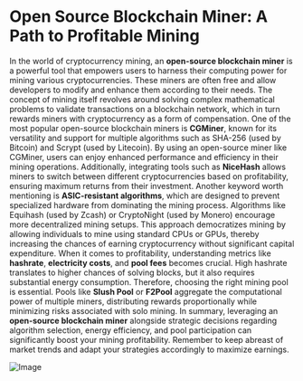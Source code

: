 # Open Source Blockchain Miner: A Path to Profitable Mining
In the world of cryptocurrency mining, an **open-source blockchain miner** is a powerful tool that empowers users to harness their computing power for mining various cryptocurrencies. These miners are often free and allow developers to modify and enhance them according to their needs. The concept of mining itself revolves around solving complex mathematical problems to validate transactions on a blockchain network, which in turn rewards miners with cryptocurrency as a form of compensation.
One of the most popular open-source blockchain miners is **CGMiner**, known for its versatility and support for multiple algorithms such as SHA-256 (used by Bitcoin) and Scrypt (used by Litecoin). By using an open-source miner like CGMiner, users can enjoy enhanced performance and efficiency in their mining operations. Additionally, integrating tools such as **NiceHash** allows miners to switch between different cryptocurrencies based on profitability, ensuring maximum returns from their investment.
Another keyword worth mentioning is **ASIC-resistant algorithms**, which are designed to prevent specialized hardware from dominating the mining process. Algorithms like Equihash (used by Zcash) or CryptoNight (used by Monero) encourage more decentralized mining setups. This approach democratizes mining by allowing individuals to mine using standard CPUs or GPUs, thereby increasing the chances of earning cryptocurrency without significant capital expenditure.
When it comes to profitability, understanding metrics like **hashrate**, **electricity costs**, and **pool fees** becomes crucial. High hashrate translates to higher chances of solving blocks, but it also requires substantial energy consumption. Therefore, choosing the right mining pool is essential. Pools like **Slush Pool** or **F2Pool** aggregate the computational power of multiple miners, distributing rewards proportionally while minimizing risks associated with solo mining.
In summary, leveraging an **open-source blockchain miner** alongside strategic decisions regarding algorithm selection, energy efficiency, and pool participation can significantly boost your mining profitability. Remember to keep abreast of market trends and adapt your strategies accordingly to maximize earnings.

![Image](https://github.com/user-attachments/assets/d7419ec9-dc67-403f-bf28-8faea5f1f74f)
